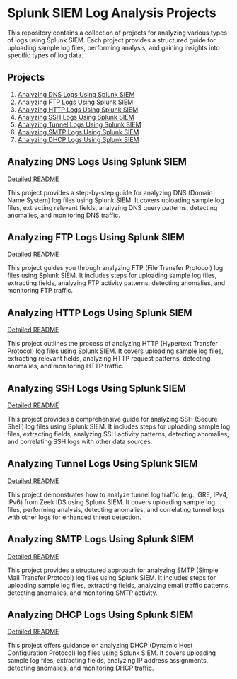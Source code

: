 # Splunk SIEM Log Analysis Projects

This repository contains a collection of projects for analyzing various types of logs using Splunk SIEM. Each project provides a structured guide for uploading sample log files, performing analysis, and gaining insights into specific types of log data.

## Projects

1. [Analyzing DNS Logs Using Splunk SIEM](https://github.com/0xrajneesh/Splunk-Projects-For-Beginners/blob/main/Project%231-analyzing-dns-log-using%20splunk-siem.md)
2. [Analyzing FTP Logs Using Splunk SIEM](#analyzing-ftp-logs-using-splunk-siem)
3. [Analyzing HTTP Logs Using Splunk SIEM](#analyzing-http-logs-using-splunk-siem)
4. [Analyzing SSH Logs Using Splunk SIEM](#analyzing-ssh-logs-using-splunk-siem)
5. [Analyzing Tunnel Logs Using Splunk SIEM](#analyzing-tunnel-logs-using-splunk-siem)
6. [Analyzing SMTP Logs Using Splunk SIEM](#analyzing-smtp-logs-using-splunk-siem)
7. [Analyzing DHCP Logs Using Splunk SIEM](#analyzing-dhcp-logs-using-splunk-siem)

## Analyzing DNS Logs Using Splunk SIEM

[Detailed README](dns_log_analysis.md)

This project provides a step-by-step guide for analyzing DNS (Domain Name System) log files using Splunk SIEM. It covers uploading sample log files, extracting relevant fields, analyzing DNS query patterns, detecting anomalies, and monitoring DNS traffic.

## Analyzing FTP Logs Using Splunk SIEM

[Detailed README](ftp_log_analysis.md)

This project guides you through analyzing FTP (File Transfer Protocol) log files using Splunk SIEM. It includes steps for uploading sample log files, extracting fields, analyzing FTP activity patterns, detecting anomalies, and monitoring FTP traffic.

## Analyzing HTTP Logs Using Splunk SIEM

[Detailed README](http_log_analysis.md)

This project outlines the process of analyzing HTTP (Hypertext Transfer Protocol) log files using Splunk SIEM. It covers uploading sample log files, extracting relevant fields, analyzing HTTP request patterns, detecting anomalies, and monitoring HTTP traffic.

## Analyzing SSH Logs Using Splunk SIEM

[Detailed README](ssh_log_analysis.md)

This project provides a comprehensive guide for analyzing SSH (Secure Shell) log files using Splunk SIEM. It includes steps for uploading sample log files, extracting fields, analyzing SSH activity patterns, detecting anomalies, and correlating SSH logs with other data sources.

## Analyzing Tunnel Logs Using Splunk SIEM

[Detailed README](tunnel_log_analysis.md)

This project demonstrates how to analyze tunnel log traffic (e.g., GRE, IPv4, IPv6) from Zeek IDS using Splunk SIEM. It covers uploading sample log files, performing analysis, detecting anomalies, and correlating tunnel logs with other logs for enhanced threat detection.

## Analyzing SMTP Logs Using Splunk SIEM

[Detailed README](smtp_log_analysis.md)

This project provides a structured approach for analyzing SMTP (Simple Mail Transfer Protocol) log files using Splunk SIEM. It includes steps for uploading sample log files, extracting fields, analyzing email traffic patterns, detecting anomalies, and monitoring SMTP activity.

## Analyzing DHCP Logs Using Splunk SIEM

[Detailed README](dhcp_log_analysis.md)

This project offers guidance on analyzing DHCP (Dynamic Host Configuration Protocol) log files using Splunk SIEM. It covers uploading sample log files, extracting fields, analyzing IP address assignments, detecting anomalies, and monitoring DHCP traffic.
